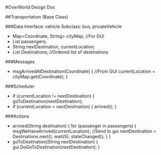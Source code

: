 #OverWorld Design Doc

##Transportation (Base Class)

###Data
Interface: vehicle
Subclass: bus, privateVehicle

+ Map<Coordinate, String> cityMap; //For GUI
+ List<Person> passengers;
+ String nextDestination, currentLocation;
+ List<String> Destinations; //Ordered list of destinations

###Messages
+ msgArrivedAtDestination(Coordinate) { //From GUI
	currentLocation = cityMap.get(Coordinate);
}

###Scheduler
+ if (currentLocation != nextDestination) {
	goToDestination(nextDestination);
+ if (currentLocation = nextDestination) {
	arrived();
}

###Actions

+ arrived(String destination) {
	for (passenger in passengers) {
		msgWeHaveArrived(currentLocation); //Send to gui
		nextDestination = Destinations.next();
		wait(5);
		stateChanged();
	}
}
+ goToDestination(String nextDestination) {
	gui.DoGoToDestination(nextDestination);
}